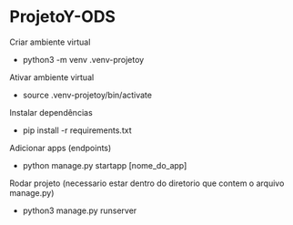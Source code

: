 # ProjetoY-ODS

Criar ambiente virtual

- python3 -m venv .venv-projetoy

Ativar ambiente virtual

* source .venv-projetoy/bin/activate

Instalar dependências

* pip install -r requirements.txt

Adicionar apps (endpoints)

* python manage.py startapp [nome_do_app]

Rodar projeto (necessario estar dentro do diretorio que contem o arquivo manage.py)

* python3 manage.py runserver
